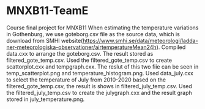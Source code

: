 # MNXB11-TeamE
Course final project for MNXB11
When estimating the temperature variations in Gothenburg, we use goteborg.csv file as the source data, which is download from SMHI website(https://www.smhi.se/data/meteorologi/ladda-ner-meteorologiska-observationer/airtemperatureMean24h).
Compiled data.cxx to arrange the goteborg.csv. The result stored as filtered_gote_temp.csv.
Used the filtered_gote_temp.csv to create scattorplot.cxx and tempgraph.cxx. The reslut of this two fiie can be seen in temp_scatterplot.png and temperature_histogram.png.
Used data_july.cxx to select the temperature of July from 2010-2020 based on the filtered_gote_temp.csv, the result is shows in filtered_july_temp.csv.
Used the filtered_july_temp.csv to create the julygraph.cxx and the result graph stored in july_temperature.png.